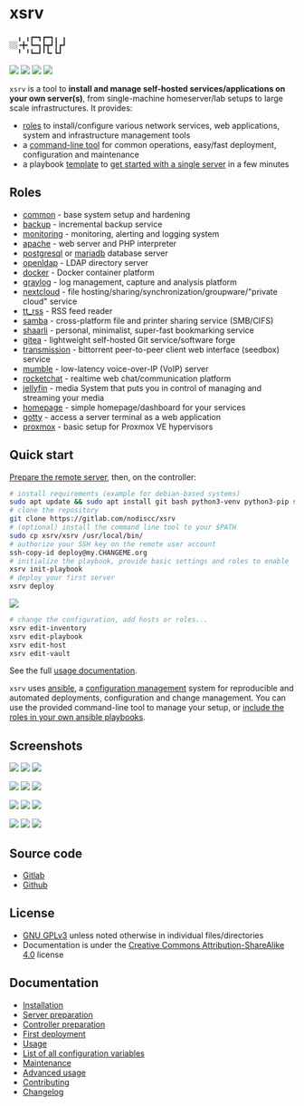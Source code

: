 # xsrv

```
  ╻ ╻┏━┓┏━┓╻ ╻
░░╺╋╸┗━┓┣┳┛┃┏┛
  ╹ ╹┗━┛╹┗╸┗┛ 
```

[![](https://gitlab.com/nodiscc/xsrv/badges/master/pipeline.svg)](https://gitlab.com/nodiscc/xsrv/-/pipelines)
[![](https://bestpractices.coreinfrastructure.org/projects/3647/badge)](https://bestpractices.coreinfrastructure.org/projects/3647)
[![](https://img.shields.io/badge/latest%20release-1.3.1-blue)](https://gitlab.com/nodiscc/xsrv/-/releases)
[![](https://img.shields.io/badge/docs-readthedocs-%232980B9)](https://xsrv.readthedocs.io)

`xsrv` is a tool to **install and manage self-hosted services/applications on your own server(s)**, from single-machine homeserver/lab setups to large scale infrastructures. It provides:
- [roles](#roles) to install/configure various network services, web applications, system and infrastructure management tools
- a [command-line tool](https://xsrv.readthedocs.io/en/latest/usage.html) for common operations, easy/fast deployment, configuration and maintenance
- a playbook [template](https://gitlab.com/nodiscc/xsrv/-/tree/master/playbooks/xsrv) to [get started with a single server](https://xsrv.readthedocs.io/en/latest/installation/first-deployment.html) in a few minutes


## Roles

- [common](roles/common) - base system setup and hardening
- [backup](roles/backup) - incremental backup service
- [monitoring](roles/monitoring) - monitoring, alerting and logging system
- [apache](roles/apache) - web server and PHP interpreter
- [postgresql](roles/postgresql) or [mariadb](roles/mariadb) database server
- [openldap](roles/openldap) - LDAP directory server
- [docker](roles/docker) - Docker container platform
- [graylog](roles/graylog) - log management, capture and analysis platform
- [nextcloud](roles/nextcloud) - file hosting/sharing/synchronization/groupware/"private cloud" service
- [tt_rss](roles/tt_rss) - RSS feed reader
- [samba](roles/samba) - cross-platform file and printer sharing service (SMB/CIFS)
- [shaarli](roles/shaarli) - personal, minimalist, super-fast bookmarking service
- [gitea](roles/gitea) - lightweight self-hosted Git service/software forge
- [transmission](roles/transmission) - bittorrent peer-to-peer client web interface (seedbox) service
- [mumble](roles/mumble) - low-latency voice-over-IP (VoIP) server
- [rocketchat](roles/rocketchat) - realtime web chat/communication platform
- [jellyfin](roles/jellyfin) - media System that puts you in control of managing and streaming your media
- [homepage](roles/homepage) - simple homepage/dashboard for your services
- [gotty](roles/gotty) - access a server terminal as a web application
- [proxmox](roles/gotty) - basic setup for Proxmox VE hypervisors


## Quick start

[Prepare the remote server](https://xsrv.readthedocs.io/en/latest/installation/server-preparation.html), then, on the controller:

```bash
# install requirements (example for debian-based systems)
sudo apt update && sudo apt install git bash python3-venv python3-pip ssh pwgen
# clone the repository
git clone https://gitlab.com/nodiscc/xsrv
# (optional) install the command line tool to your $PATH
sudo cp xsrv/xsrv /usr/local/bin/
# authorize your SSH key on the remote user account
ssh-copy-id deploy@my.CHANGEME.org
# initialize the playbook, provide basic settings and roles to enable
xsrv init-playbook
# deploy your first server
xsrv deploy
```

[![](https://asciinema.org/a/kGt6mVg3GxFlDPXwagiwg4Laq.svg)](https://asciinema.org/a/kGt6mVg3GxFlDPXwagiwg4Laq)


```bash
# change the configuration, add hosts or roles...
xsrv edit-inventory
xsrv edit-playbook
xsrv edit-host
xsrv edit-vault
```

See the full [usage documentation](https://xsrv.readthedocs.io/en/latest/usage.html).

`xsrv` uses [ansible](https://en.wikipedia.org/wiki/Ansible_%28software%29), a [configuration management](https://en.wikipedia.org/wiki/Software_configuration_management) system for reproducible and automated deployments, configuration and change management. You can use the provided command-line tool to manage your setup, or [include the roles in your own ansible playbooks](https://xsrv.readthedocs.io/en/latest/usage.html#using-as-ansible-collection).


## Screenshots

[![](https://i.imgur.com/v9BQYpN.png)](roles/monitoring)
[![](https://i.imgur.com/PPVIb6V.png)](roles/nextcloud)
[![](https://i.imgur.com/UoKs3x1.png)](roles/tt_rss)

[![](https://i.imgur.com/gsoh2Mj.png)](roles/shaarli)
[![](https://i.imgur.com/Rks90zV.png)](roles/gitea)
[![](https://i.imgur.com/7nJ6cMN.png)](roles/transmission)

[![](https://i.imgur.com/lHgDbDC.png)](roles/mumble)
[![](https://i.imgur.com/PRE7fvn.png)](roles/openldap)
[![](https://i.imgur.com/WUdwbAX.png)](roles/rocketchat)

[![](https://i.imgur.com/Q8LYoEY.png)](roles/homepage)
[![](https://i.imgur.com/Fg8uRjL.png)](roles/jellyfin)
[![](https://i.imgur.com/eGCL45L.jpg)](roles/graylog)

## Source code

- [Gitlab](https://gitlab.com/nodiscc/xsrv)
- [Github](https://github.com/nodiscc/xsrv)


## License

- [GNU GPLv3](https://gitlab.com/nodiscc/xsrv/-/blob/master/LICENSE) unless noted otherwise in individual files/directories
- Documentation is under the [Creative Commons Attribution-ShareAlike 4.0](https://creativecommons.org/licenses/by-sa/4.0/) license


## Documentation

- [Installation](https://xsrv.readthedocs.io/en/latest/installation.html)
- [Server preparation](https://xsrv.readthedocs.io/en/latest/installation/server-preparation.html)
- [Controller preparation](https://xsrv.readthedocs.io/en/latest/installation/controller-preparation.html)
- [First deployment](https://xsrv.readthedocs.io/en/latest/installation/first-deployment.html)
- [Usage](https://xsrv.readthedocs.io/en/latest/usage.html)
- [List of all configuration variables](https://xsrv.readthedocs.io/en/latest/configuration-variables.html)
- [Maintenance](https://xsrv.readthedocs.io/en/latest/maintenance.html)
- [Advanced usage](https://xsrv.readthedocs.io/en/latest/advanced.html)
- [Contributing](https://xsrv.readthedocs.io/en/latest/contributing.html)
- [Changelog](https://gitlab.com/nodiscc/xsrv/-/blob/master/CHANGELOG.md)
